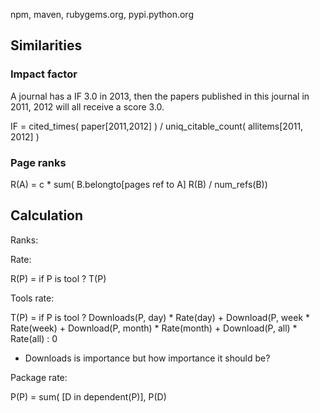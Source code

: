 

npm, maven, rubygems.org, pypi.python.org


## Similarities

### Impact factor

A journal has a IF 3.0 in 2013, then the papers published in this journal in 2011, 2012 will all receive a score 3.0.


IF = cited_times( paper[2011,2012] ) / uniq_citable_count( allitems[2011, 2012] )


### Page ranks

R(A) = c * sum( B.belongto[pages ref to A] R(B) / num_refs(B))



## Calculation

Ranks:



Rate:

R(P) = if P is tool ? T(P)

Tools rate:

T(P) = if P is tool ? Downloads(P, day) * Rate(day) + Download(P, week * Rate(week) + Download(P, month) * Rate(month) + Download(P, all) * Rate(all) : 0

* Downloads is importance but how importance it should be?

Package rate:

P(P) = sum( [D in dependent(P)], P(D)



